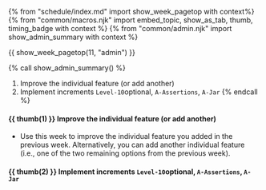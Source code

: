 {% from "schedule/index.md" import show_week_pagetop with context%}
{% from "common/macros.njk" import embed_topic, show_as_tab, thumb, timing_badge with context %}
{% from "common/admin.njk" import show_admin_summary with context %}

{{ show_week_pagetop(11, "admin") }}

{% call show_admin_summary() %}
1. Improve the individual feature (or add another)
1. Implement increments `Level-10`<span class="badge badge-pill badge-secondary">optional</span>, `A-Assertions`, `A-Jar`
{% endcall %}

#### {{ thumb(1) }} Improve the individual feature (or add another)

* Use this week to improve the individual feature you added in the previous week. Alternatively, you can add another individual feature (i.e., one of the two remaining options from the previous week).

#### {{ thumb(2) }} Implement increments `Level-10`<span class="badge badge-pill badge-secondary">optional</span>, `A-Assertions`, `A-Jar`
<div class="indented">
<include src="dukeFragment.md" boilerplate var-displacement="../.." var-header="**`Level-10`: GUI**" var-tag="optional" var-fragment="text.md#level9" />
<include src="dukeFragment.md" boilerplate var-displacement="../.." var-header="**`A-Assertions`: Assertions**" var-fragment="extensions.mbdf#A-Assertions" />
<include src="dukeFragment.md" boilerplate var-displacement="../.." var-header="**`A-Jar`: JAR File**" var-fragment="extensions.mbdf#A-Jar" />

</div>
